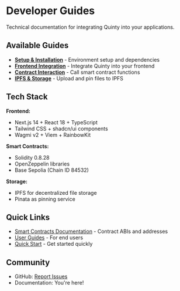 # Developer Guides

Technical documentation for integrating Quinty into your applications.

## Available Guides

- **[Setup & Installation](setup.md)** - Environment setup and dependencies
- **[Frontend Integration](integration.md)** - Integrate Quinty into your frontend
- **[Contract Interaction](contracts.md)** - Call smart contract functions
- **[IPFS & Storage](ipfs.md)** - Upload and pin files to IPFS

## Tech Stack

**Frontend:**
- Next.js 14 + React 18 + TypeScript
- Tailwind CSS + shadcn/ui components
- Wagmi v2 + Viem + RainbowKit

**Smart Contracts:**
- Solidity 0.8.28
- OpenZeppelin libraries
- Base Sepolia (Chain ID 84532)

**Storage:**
- IPFS for decentralized file storage
- Pinata as pinning service

## Quick Links

- [Smart Contracts Documentation](../contracts.md) - Contract ABIs and addresses
- [User Guides](../user-guides/README.md) - For end users
- [Quick Start](../quickstart.md) - Get started quickly

## Community

- GitHub: [Report Issues](https://github.com/quinty-protocol/quinty)
- Documentation: You're here!
